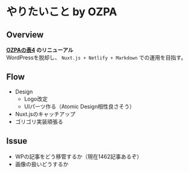 # やりたいこと by OZPA

## Overview
**[OZPAの表4](https://ozpa-h4.com) のリニューアル**  
WordPressを脱却し、 `Nuxt.js + Netlify + Markdown` での運用を目指す。

## Flow
* Design
  - Logo改定
  - UIパーツ作る（Atomic Design相性良さそう）
* Nuxt.jsのキャッチアップ
* ゴリゴリ実装頑張る

## Issue
* WPの記事をどう移管するか（現在1462記事あるぞ）
* 画像の扱いどうするか